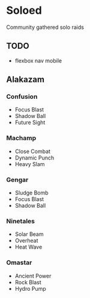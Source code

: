 # Soloed

Community gathered solo raids

## TODO

- flexbox nav mobile

## Alakazam

### Confusion
- Focus Blast
- Shadow Ball
- Future Sight

### Machamp

- Close Combat
- Dynamic Punch
- Heavy Slam

### Gengar

- Sludge Bomb
- Focus Blast
- Shadow Ball

### Ninetales

- Solar Beam
- Overheat
- Heat Wave

### Omastar

- Ancient Power
- Rock Blast
- Hydro Pump
